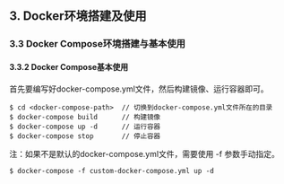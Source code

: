 ## 3. Docker环境搭建及使用
### 3.3 Docker Compose环境搭建与基本使用
#### 3.3.2 Docker Compose基本使用

首先要编写好docker-compose.yml文件，然后构建镜像、运行容器即可。

```shell
$ cd <docker-compose-path>  // 切换到docker-compose.yml文件所在的目录
$ docker-compose build      // 构建镜像
$ docker-compose up -d      // 运行容器
$ docker-compose stop       // 停止容器
```

注：如果不是默认的docker-compose.yml文件，需要使用 -f 参数手动指定。

```shell
$ docker-compose -f custom-docker-compose.yml up -d
```
